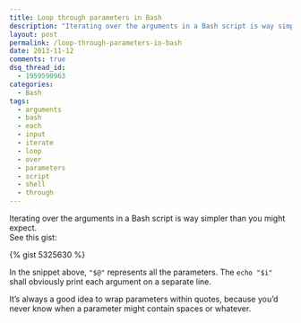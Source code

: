 ```yaml
---
title: Loop through parameters in Bash
description: "Iterating over the arguments in a Bash script is way simpler than you might expect: for WORD; do; echo $WORD; done"
layout: post
permalink: /loop-through-parameters-in-bash
date: 2013-11-12
comments: true
dsq_thread_id:
  - 1959590963
categories:
  - Bash
tags:
  - arguments
  - bash
  - each
  - input
  - iterate
  - loop
  - over
  - parameters
  - script
  - shell
  - through
---
```


<p>
  Iterating over the arguments in a Bash script is way simpler than you might expect.<br />See this gist:
</p>

{% gist 5325630 %}

<p>
  In the snippet above, <code>"$@"</code> represents all the parameters. The <code>echo "$i"</code> shall obviously print each argument on a separate line.
</p>

<p>
  It&#8217;s always a good idea to wrap parameters within quotes, because you&#8217;d never know when a parameter might contain spaces or whatever.
</p>
